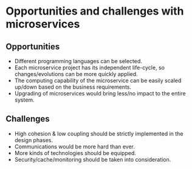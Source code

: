 # Opportunities and challenges with microservices


## Opportunities
- Different programming languages can be selected.
- Each microservice project has its independent life-cycle, so changes/evolutions can be more quickly applied.
- The computing capability of the microservice can be easily scaled up/down based on the business requirements.
- Upgrading of microservices would bring less/no impact to the entire system.	

## Challenges
- High cohesion & low coupling should be strictly implemented in the design phases. 
- Communications would be more hard than ever.
- More kinds of technologies should be equipped.
- Security/cache/monitoring should be taken into consideration.
